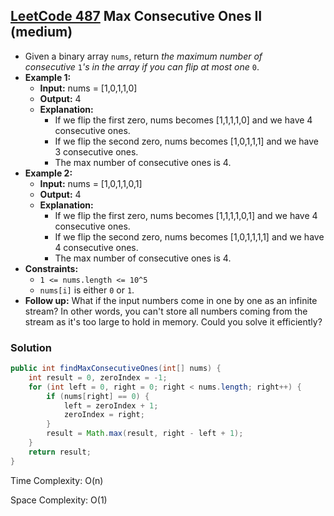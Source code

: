 ## [LeetCode 487](https://leetcode.com/problems/max-consecutive-ones-ii/) Max Consecutive Ones II (medium)

- Given a binary array `nums`, return _the maximum number of consecutive_ `1`_'s in the array if you can flip at most one_ `0`.
- **Example 1:**
    - **Input:** nums = [1,0,1,1,0]
    - **Output:** 4
    - **Explanation:** 
        - If we flip the first zero, nums becomes [1,1,1,1,0] and we have 4 consecutive ones.
        - If we flip the second zero, nums becomes [1,0,1,1,1] and we have 3 consecutive ones.
        - The max number of consecutive ones is 4.
- **Example 2:**
    - **Input:** nums = [1,0,1,1,0,1]
    - **Output:** 4
    - **Explanation:** 
        - If we flip the first zero, nums becomes [1,1,1,1,0,1] and we have 4 consecutive ones.
        - If we flip the second zero, nums becomes [1,0,1,1,1,1] and we have 4 consecutive ones.
        - The max number of consecutive ones is 4.
- **Constraints:**
    -   `1 <= nums.length <= 10^5`
    -   `nums[i]` is either `0` or `1`.
- **Follow up:** What if the input numbers come in one by one as an infinite stream? In other words, you can't store all numbers coming from the stream as it's too large to hold in memory. Could you solve it efficiently?

### Solution

```java
public int findMaxConsecutiveOnes(int[] nums) {
    int result = 0, zeroIndex = -1;
    for (int left = 0, right = 0; right < nums.length; right++) {
        if (nums[right] == 0) {
            left = zeroIndex + 1;
            zeroIndex = right;
        }
        result = Math.max(result, right - left + 1);
    }
    return result;
}
```

Time Complexity: O(n)

Space Complexity: O(1)